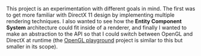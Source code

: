 This project is an experimentation with different goals in mind. The first was to get more familiar with DirectX 11 design by implementing multiple rendering techniques. I also wanted to see how the **Entity Component System** architecture could fit inside of a renderer, and finally I wanted to make an abstraction to the API so that I could switch between OpenGL and DirectX at runtime (the <a target="_blank" href="https://www.guillaumehaerinck.com/#/project-detail/opengl-playground">OpenGL playground</a> project is similar to this but smaller in its scope).
